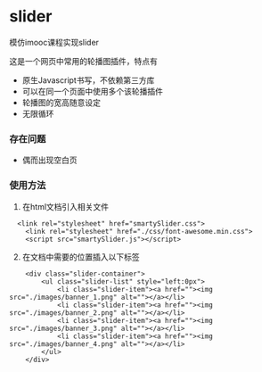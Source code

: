 # slider
模仿imooc课程实现slider

这是一个网页中常用的轮播图插件，特点有
* 原生Javascript书写，不依赖第三方库
* 可以在同一个页面中使用多个该轮播插件
* 轮播图的宽高随意设定
* 无限循环

### 存在问题

* 偶而出现空白页

### 使用方法

1. 在html文档引入相关文件

```
  <link rel="stylesheet" href="smartySlider.css">
	<link rel="stylesheet" href="./css/font-awesome.min.css">
	<script src="smartySlider.js"></script>
```
2. 在文档中需要的位置插入以下标签

```
	<div class="slider-container">
		<ul class="slider-list" style="left:0px">
			<li class="slider-item"><a href=""><img src="./images/banner_1.png" alt=""></a></li>
			<li class="slider-item"><a href=""><img src="./images/banner_2.png" alt=""></a></li>
			<li class="slider-item"><a href=""><img src="./images/banner_3.png" alt=""></a></li>
			<li class="slider-item"><a href=""><img src="./images/banner_4.png" alt=""></a></li>
		</ul>
	</div>
```
